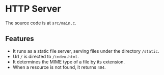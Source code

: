 # HTTP Server

The source code is at `src/main.c`.

## Features

* It runs as a static file server, serving files under the directory `/static`. 
* Url `/` is directed to `/index.html`. 
* It determines the MIME type of a file by its extension.
* When a resource is not found, it returns `404`.